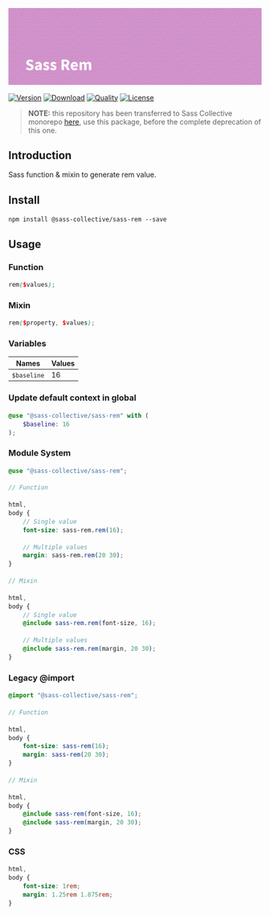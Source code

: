![Sass Rem](.github/banner.png)

[![Version](https://flat.badgen.net/npm/v/@sass-collective/sass-rem)](https://www.npmjs.com/package/@sass-collective/sass-rem)
[![Download](https://flat.badgen.net/npm/dt/@sass-collective/sass-rem)](https://www.npmjs.com/package/@sass-collective/sass-rem)
[![Quality](https://flat.badgen.net/codacy/grade/0f9f3808eaa94177a98bd46b035410db)](https://app.codacy.com/gh/sass-collective/sass-rem)
[![License](https://flat.badgen.net/npm/license/@sass-collective/sass-rem)](https://www.npmjs.com/package/@sass-collective/sass-rem)

> **NOTE:** this repository has been transferred to Sass Collective monorepo [here](https://github.com/sass-collective/sass-collective/tree/master/packages/rem), use this package, before the complete deprecation of this one.

## Introduction

Sass function & mixin to generate rem value.

## Install

    npm install @sass-collective/sass-rem --save

## Usage

### Function

```scss
rem($values);
```

### Mixin

```scss
rem($property, $values);
```

### Variables

| Names            | Values    |
| ---------------- | --------- |
| ``$baseline``    | 16        |

### Update default context in global

```scss
@use "@sass-collective/sass-rem" with (
    $baseline: 16
);
```

### Module System

```scss
@use "@sass-collective/sass-rem";

// Function

html,
body {
    // Single value
    font-size: sass-rem.rem(16);
    
    // Multiple values
    margin: sass-rem.rem(20 30);
}

// Mixin

html,
body {
    // Single value
    @include sass-rem.rem(font-size, 16);
    
    // Multiple values
    @include sass-rem.rem(margin, 20 30);
}
```

### Legacy @import

```scss
@import "@sass-collective/sass-rem";

// Function

html,
body {
    font-size: sass-rem(16);
    margin: sass-rem(20 30);
}

// Mixin

html,
body {
    @include sass-rem(font-size, 16);
    @include sass-rem(margin, 20 30);
}
```

### CSS

```css
html,
body {
    font-size: 1rem;
    margin: 1.25rem 1.875rem;
}
```
